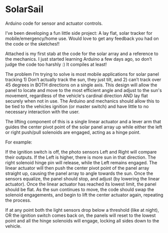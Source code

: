 # SolarSail
Arduino code for sensor and actuator controls.

I’ve been developing a fun little side project: A lay flat, solar tracker for mobile/emergency/home use. Would love to get any feedback you had on the code or the sketches!!

Attached is my first stab at the code for the solar array and a reference to the mechanics. I just started learning Arduino a few days ago, so don’t judge the code too harshly :) It compiles at least!

The problem I’m trying to solve is most mobile applications for solar panel tracking 1) Don’t actually track the sun, they just tilt, and 2) can’t track over 45 degrees in BOTH directions on a single axis. This design will allow the panel to locate and move to the most efficient angle and adjust to the sun's movement, regardless of the vehicle's cardinal direction AND lay flat securely when not in use. The Arduino and mechanics should allow this to be tied to the vehicles ignition (or master switch) and have little to no necessary interaction with the user.

The lifting component of this is a single linear actuator and a lever arm that guides the center pivot point of the solar panel array up while either the left or right push/pull solenoids are engaged, acting as a hinge point. 

For example:

If the ignition switch is off, the photo sensors Left and Right will compare their outputs. If the Left is higher, there is more sun in that direction. The right solenoid hinge pin will release, while the Left remains engaged. The linear actuator will then push the center pivot point of the panel array straight up, causing the panel array to angle towards the sun. Once the sensors equalize, the panel should stop, and adjust (by lowering the linear actuator). Once the linear actuator has reached its lowest limit, the panel should be flat. As the sun continues to move, the code should swap the solenoid engagements, and begin to lift the center actuator again, repeating the process.

If at any point both the light sensors drop below a threshold (like at night), OR the ignition switch comes back on, the panels will reset to the lowest point and all the hinge solenoids will engage, locking all sides down to the vehicle.
